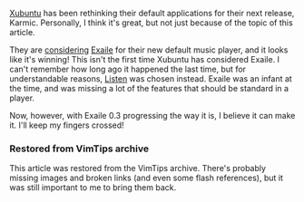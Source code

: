 <!-- :metadata:

title: Exaile might be the new Xubuntu default player
tags: Exaile
publishedAt: 2009-07-27T17:37:37-0700
summary:

<a href='http://www.xubuntu.org'>Xubuntu</a> has been rethinking their default
applications for their next release, Karmic.  Personally, I think it's great,
but not just because of the topic of this article.

-->

<a href='http://www.xubuntu.org'>Xubuntu</a> has been rethinking their default
applications for their next release, Karmic.  Personally, I think it's great,
but not just because of the topic of this article.

They are <a
href='https://wiki.ubuntu.com/Xubuntu/Specifications/Karmic/DefaultMusicPlayer'>considering</a>
<a href='http://www.exaile.org'>Exaile</a> for their new default music player,
and it looks like it's winning!  This isn't the first time Xubuntu has
considered Exaile.  I can't remember how long ago it happened the last time,
but for understandable reasons, <a
href='http://www.listen-project.org'>Listen</a> was chosen instead.  Exaile was
an infant at the time, and was missing a lot of the features that should be
standard in a player.

Now, however, with Exaile 0.3 progressing the way it is, I believe it can make
it.  I'll keep my fingers crossed!

<div class="restored-from-archive">
  <h3>Restored from VimTips archive</h3>
  <p>
  This article was restored from the VimTips archive. There's probably
  missing images and broken links (and even some flash references), but it
  was still important to me to bring them back.
  </p>
</div>

